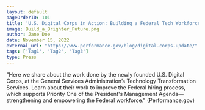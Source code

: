 ```yaml
---
layout: default
pageOrderID: 101
title: 'U.S. Digital Corps in Action: Building a Federal Tech Workforce'
image: Build_a_Brighter_Future.png
author: Jane Doe
date: November 15, 2022
external_url: "https://www.performance.gov/blog/digital-corps-update/"
tags: ['Tag1', 'Tag2', 'Tag3']
type: Press
---
```



"Here we share about the work done by the newly founded U.S. Digital Corps, at the General Services Administration’s Technology Transformation Services. Learn about their work to improve the Federal hiring process, which supports Priority One of the President's Management Agenda—strengthening and empowering the Federal workforce." (Performance.gov)
